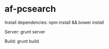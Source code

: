 af-pcsearch
===========

Install dependencies: npm install && bower install

Server: grunt server

Build: grunt build

